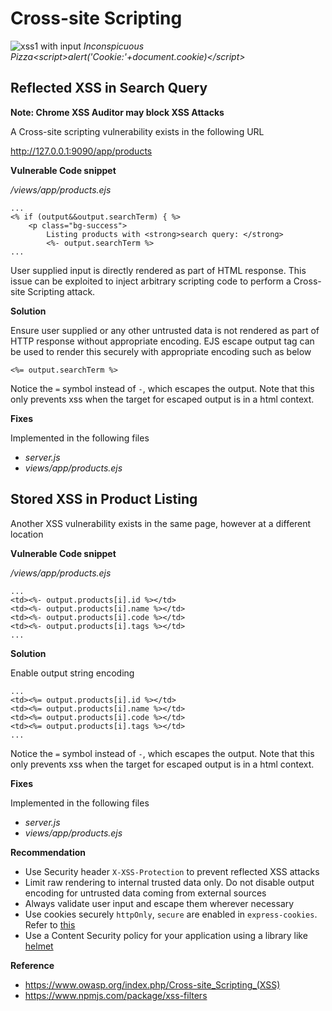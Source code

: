# Cross-site Scripting

![xss1](/resources/xss1.png "XSS")
with input *Inconspicuous Pizza&lt;script&gt;alert('Cookie:'+document.cookie)&lt;/script&gt;*

## Reflected XSS in Search Query

**Note: Chrome XSS Auditor may block XSS Attacks**

A Cross-site scripting vulnerability exists in the following URL

http://127.0.0.1:9090/app/products

**Vulnerable Code snippet**

*/views/app/products.ejs*
```
...
<% if (output&&output.searchTerm) { %>
    <p class="bg-success">
        Listing products with <strong>search query: </strong> 
        <%- output.searchTerm %>
...
```

User supplied input is directly rendered as part of HTML response. This issue can be exploited to inject arbitrary scripting code to perform a Cross-site Scripting attack.

**Solution**

Ensure user supplied or any other untrusted data is not rendered as part of HTTP response without appropriate encoding. EJS escape output tag can be used to render this securely with appropriate encoding such as below

```
<%= output.searchTerm %>
```
Notice the `=` symbol instead of `-`, which escapes the output. Note that this only prevents xss when the target for escaped output is in a html context. 

**Fixes**

Implemented in the following files

- *server.js*
- *views/app/products.ejs*

## Stored XSS in Product Listing

Another XSS vulnerability exists in the same page, however at a different location

**Vulnerable Code snippet**

*/views/app/products.ejs*
```
...
<td><%- output.products[i].id %></td>
<td><%- output.products[i].name %></td>
<td><%- output.products[i].code %></td>
<td><%- output.products[i].tags %></td>
...
```

**Solution**

Enable output string encoding
```
...
<td><%= output.products[i].id %></td>
<td><%= output.products[i].name %></td>
<td><%= output.products[i].code %></td>
<td><%= output.products[i].tags %></td>
...
```
Notice the `=` symbol instead of `-`, which escapes the output. Note that this only prevents xss when the target for escaped output is in a html context. 

**Fixes**

Implemented in the following files

- *server.js*
- *views/app/products.ejs*

**Recommendation**

- Use Security header `X-XSS-Protection` to prevent reflected XSS attacks
- Limit raw rendering to internal trusted data only. Do not disable output encoding for untrusted data coming from external sources
- Always validate user input and escape them wherever necessary
- Use cookies securely `httpOnly`, `secure` are enabled in `express-cookies`. Refer to [this](https://expressjs.com/en/advanced/best-practice-security.html)
- Use a Content Security policy for your application using a library like [helmet](https://www.npmjs.com/package/helmet)

**Reference**

- <https://www.owasp.org/index.php/Cross-site_Scripting_(XSS)>
- <https://www.npmjs.com/package/xss-filters>
